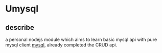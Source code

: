 # Umysql

## describe

a personal nodejs module which aims to learn basic mysql api with pure mysql client [mysql](https://github.com/mysqljs/mysql), already completed the CRUD api.